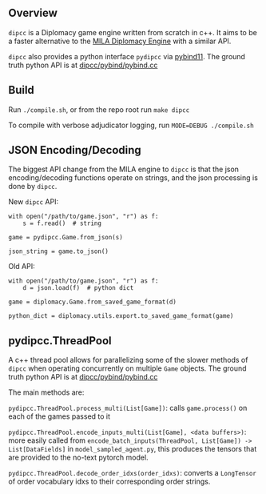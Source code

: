 ## Overview

`dipcc` is a Diplomacy game engine written from scratch in c++. It aims to be a faster alternative to the [MILA Diplomacy Engine](https://github.com/diplomacy/diplomacy) with a similar API.

`dipcc` also provides a python interface `pydipcc` via [pybind11](https://github.com/pybind/pybind11). The ground truth python API is at [dipcc/pybind/pybind.cc](dipcc/dipcc/pybind/pybind.cc)

## Build

Run `./compile.sh`, or from the repo root run `make dipcc`

To compile with verbose adjudicator logging, run `MODE=DEBUG ./compile.sh`

## JSON Encoding/Decoding

The biggest API change from the MILA engine to `dipcc` is that the json encoding/decoding functions operate on strings, and the json processing is done by `dipcc`.

New `dipcc` API:

```
with open("/path/to/game.json", "r") as f:
    s = f.read()  # string

game = pydipcc.Game.from_json(s)

json_string = game.to_json()
```

Old API:

```
with open("/path/to/game.json", "r") as f:
    d = json.load(f)  # python dict

game = diplomacy.Game.from_saved_game_format(d)

python_dict = diplomacy.utils.export.to_saved_game_format(game)
```

## pydipcc.ThreadPool

A c++ thread pool allows for parallelizing some of the slower methods of `dipcc` when operating concurrently on multiple `Game` objects.
The ground truth python API is at [dipcc/pybind/pybind.cc](dipcc/dipcc/pybind/pybind.cc)

The main methods are:

`pydipcc.ThreadPool.process_multi(List[Game])`: calls `game.process()` on each of the games passed to it

`pydipcc.ThreadPool.encode_inputs_multi(List[Game], <data buffers>)`: more easily called from `encode_batch_inputs(ThreadPool, List[Game]) -> List[DataFields]` in `model_sampled_agent.py`,
this produces the tensors that are provided to the no-text pytorch model.

`pydipcc.ThreadPool.decode_order_idxs(order_idxs)`: converts a `LongTensor` of order vocabulary idxs to their corresponding order strings.


